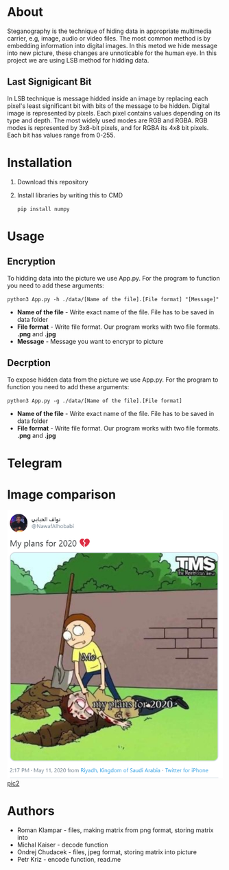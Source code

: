 # About
Steganography is the technique of hiding data in appropriate multimedia carrier, e.g, image, audio or video files. The most common method is by embedding information into digital images. In this metod we hide message into new picture, these changes are unnoticable for the human eye. In this project we are using LSB method for hidding data.
## Last Signigicant Bit
In LSB technique is message hidded inside an image by replacing each pixel's least significant bit with bits of the message to be hidden.
Digital image is represented by pixels. Each pixel contains values depending on its type and depth. The most widely used modes are RGB and RGBA.
RGB modes is represented by 3x8-bit pixels, and for RGBA its 4x8 bit pixels. Each bit has values range from 0-255.
# Installation
1. Download this repository
2. Install libraries by writing this to CMD

   `pip install numpy`
# Usage
## Encryption
To hidding data into the picture we use App.py. For the program to function you need to add these arguments:

`python3 App.py -h ./data/[Name of the file].[File format] "[Message]"`
- **Name of the file** - Write exact name of the file. File has to be saved in data folder
- **File format** - Write file format. Our program works with two file formats. **.png** and **.jpg**
- **Message** - Message you want to encrypr to picture
## Decrption
To expose hidden data from the picture we use App.py. For the program to function you need to add these arguments:

`python3 App.py -g ./data/[Name of the file].[File format]`
- **Name of the file** - Write exact name of the file. File has to be saved in data folder
- **File format** - Write file format. Our program works with two file formats. **.png** and **.jpg**


# Telegram
# Image comparison
![pic1](data/lol.png) [pic2](data/lol_stego.png)
# Authors
- Roman Klampar - files, making matrix from png format, storing matrix into
- Michal Kaiser - decode function
- Ondrej Chudacek - files, jpeg format, storing matrix into picture
- Petr Kriz - encode function, read.me
